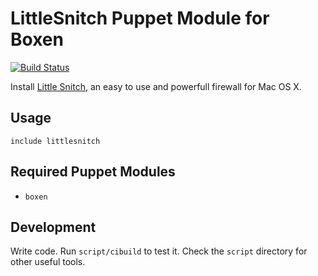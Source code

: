 # LittleSnitch Puppet Module for Boxen
[![Build
Status](https://travis-ci.org/andrzejsliwa/puppet-littlesnitch.png?branch=master)](https://travis-ci.org/andrzejsliwa/puppet-littlesnitch)

Install [Little Snitch](http://www.obdev.at/products/littlesnitch/index.html), an easy to use and powerfull firewall for Mac OS X.

## Usage

```puppet
include littlesnitch
```

## Required Puppet Modules

* `boxen`

## Development

Write code. Run `script/cibuild` to test it. Check the `script`
directory for other useful tools.
